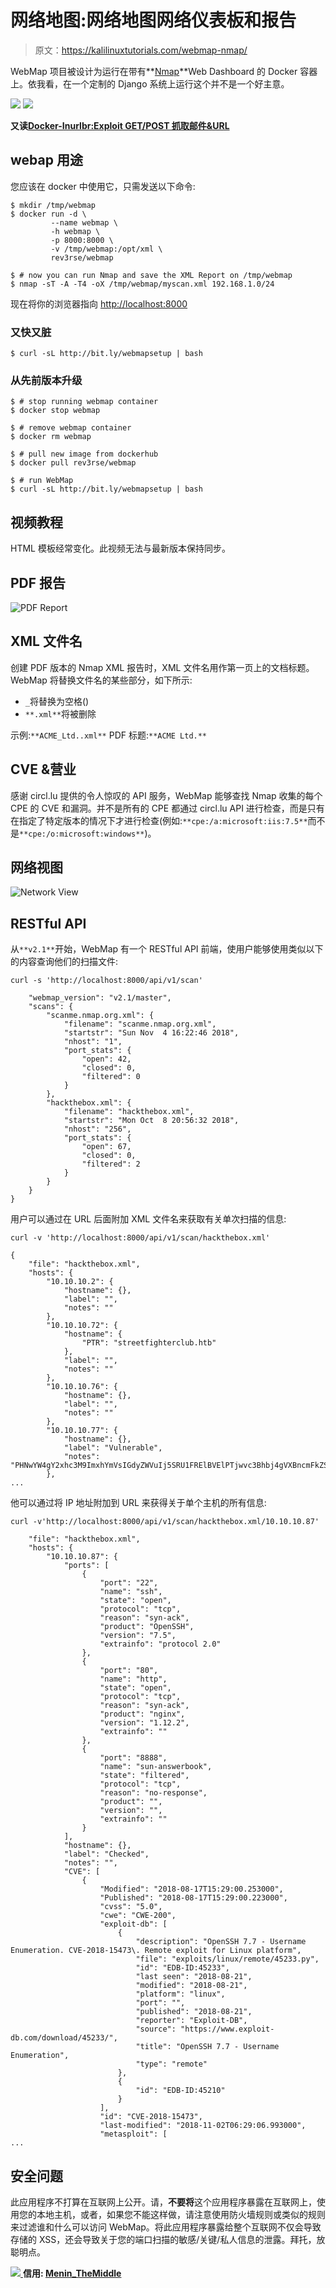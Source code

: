 # 网络地图:网络地图网络仪表板和报告

> 原文：<https://kalilinuxtutorials.com/webmap-nmap/>

WebMap 项目被设计为运行在带有**[Nmap](https://gbhackers.com/information-gatheri-using-nmap/)**Web Dashboard 的 Docker 容器上。依我看，在一个定制的 Django 系统上运行这个并不是一个好主意。

![](img/2e55f2466770bb0e7f975333d8f25da8.png) ![](img/ffa97b1061cc50765d5f0c25f59a1d8f.png)

**又读[Docker-Inurlbr:Exploit GET/POST 抓取邮件&URL](https://kalilinuxtutorials.com/docker-inurlbr-emails-urls/)**

## **webap 用途**

您应该在 docker 中使用它，只需发送以下命令:

```
$ mkdir /tmp/webmap
$ docker run -d \
         --name webmap \
         -h webmap \
         -p 8000:8000 \
         -v /tmp/webmap:/opt/xml \
         rev3rse/webmap

$ # now you can run Nmap and save the XML Report on /tmp/webmap
$ nmap -sT -A -T4 -oX /tmp/webmap/myscan.xml 192.168.1.0/24
```

现在将你的浏览器指向 [http://localhost:8000](http://localhost:8000)

### **又快又脏**

```
$ curl -sL http://bit.ly/webmapsetup | bash
```

### **从先前版本升级**

```
$ # stop running webmap container
$ docker stop webmap

$ # remove webmap container
$ docker rm webmap

$ # pull new image from dockerhub
$ docker pull rev3rse/webmap

$ # run WebMap
$ curl -sL http://bit.ly/webmapsetup | bash
```

## **视频教程**

HTML 模板经常变化。此视频无法与最新版本保持同步。

## **PDF 报告**

![PDF Report](img/1cf14d096f0635aea8931a74ca625ee1.png)

## **XML 文件名**

创建 PDF 版本的 Nmap XML 报告时，XML 文件名用作第一页上的文档标题。WebMap 将替换文件名的某些部分，如下所示:

*   `_`将替换为空格()
*   `**.xml**`将被删除

示例:`**ACME_Ltd..xml**`
PDF 标题:`**ACME Ltd.**`

## **CVE &营业**

感谢 circl.lu 提供的令人惊叹的 API 服务，WebMap 能够查找 Nmap 收集的每个 CPE 的 CVE 和漏洞。并不是所有的 CPE 都通过 circl.lu API 进行检查，而是只有在指定了特定版本的情况下才进行检查(例如:`**cpe:/a:microsoft:iis:7.5**`而不是`**cpe:/o:microsoft:windows**`)。

## **网络视图**

![Network View](img/db970301902067365bb7825ce03467eb.png)

## **RESTful API**

从`**v2.1**`开始，WebMap 有一个 RESTful API 前端，使用户能够使用类似以下的内容查询他们的扫描文件:

```
curl -s 'http://localhost:8000/api/v1/scan'

    "webmap_version": "v2.1/master",
    "scans": {
        "scanme.nmap.org.xml": {
            "filename": "scanme.nmap.org.xml",
            "startstr": "Sun Nov  4 16:22:46 2018",
            "nhost": "1",
            "port_stats": {
                "open": 42,
                "closed": 0,
                "filtered": 0
            }
        },
        "hackthebox.xml": {
            "filename": "hackthebox.xml",
            "startstr": "Mon Oct  8 20:56:32 2018",
            "nhost": "256",
            "port_stats": {
                "open": 67,
                "closed": 0,
                "filtered": 2
            }
        }
    }
}
```

用户可以通过在 URL 后面附加 XML 文件名来获取有关单次扫描的信息:

```
curl -v 'http://localhost:8000/api/v1/scan/hackthebox.xml'

{
    "file": "hackthebox.xml",
    "hosts": {
        "10.10.10.2": {
            "hostname": {},
            "label": "",
            "notes": ""
        },
        "10.10.10.72": {
            "hostname": {
                "PTR": "streetfighterclub.htb"
            },
            "label": "",
            "notes": ""
        },
        "10.10.10.76": {
            "hostname": {},
            "label": "",
            "notes": ""
        },
        "10.10.10.77": {
            "hostname": {},
            "label": "Vulnerable",
            "notes": "PHNwYW4gY2xhc3M9ImxhYmVsIGdyZWVuIj5SRU1FRElBVElPTjwvc3Bhbj4gVXBncmFkZSB0byB0aGUgbGF0ZXN0IHZlcnNpb24g"
        },
...
```

他可以通过将 IP 地址附加到 URL 来获得关于单个主机的所有信息:

```
curl -v'http://localhost:8000/api/v1/scan/hackthebox.xml/10.10.10.87'

    "file": "hackthebox.xml",
    "hosts": {
        "10.10.10.87": {
            "ports": [
                {
                    "port": "22",
                    "name": "ssh",
                    "state": "open",
                    "protocol": "tcp",
                    "reason": "syn-ack",
                    "product": "OpenSSH",
                    "version": "7.5",
                    "extrainfo": "protocol 2.0"
                },
                {
                    "port": "80",
                    "name": "http",
                    "state": "open",
                    "protocol": "tcp",
                    "reason": "syn-ack",
                    "product": "nginx",
                    "version": "1.12.2",
                    "extrainfo": ""
                },
                {
                    "port": "8888",
                    "name": "sun-answerbook",
                    "state": "filtered",
                    "protocol": "tcp",
                    "reason": "no-response",
                    "product": "",
                    "version": "",
                    "extrainfo": ""
                }
            ],
            "hostname": {},
            "label": "Checked",
            "notes": "",
            "CVE": [
                {
                    "Modified": "2018-08-17T15:29:00.253000",
                    "Published": "2018-08-17T15:29:00.223000",
                    "cvss": "5.0",
                    "cwe": "CWE-200",
                    "exploit-db": [
                        {
                            "description": "OpenSSH 7.7 - Username Enumeration. CVE-2018-15473\. Remote exploit for Linux platform",
                            "file": "exploits/linux/remote/45233.py",
                            "id": "EDB-ID:45233",
                            "last seen": "2018-08-21",
                            "modified": "2018-08-21",
                            "platform": "linux",
                            "port": "",
                            "published": "2018-08-21",
                            "reporter": "Exploit-DB",
                            "source": "https://www.exploit-db.com/download/45233/",
                            "title": "OpenSSH 7.7 - Username Enumeration",
                            "type": "remote"
                        },
                        {
                            "id": "EDB-ID:45210"
                        }
                    ],
                    "id": "CVE-2018-15473",
                    "last-modified": "2018-11-02T06:29:06.993000",
                    "metasploit": [
...
```

## **安全问题**

此应用程序不打算在互联网上公开。请，**不要将**这个应用程序暴露在互联网上，使用您的本地主机，或者，如果您不能这样做，请注意使用防火墙规则或类似的规则来过滤谁和什么可以访问 WebMap。将此应用程序暴露给整个互联网不仅会导致存储的 XSS，还会导致关于您的端口扫描的敏感/关键/私人信息的泄露。拜托，放聪明点。

[![](img/d861a9096555aeb1980fc054015933d7.png) ](https://github.com/Rev3rseSecurity/WebMap) **信用: [Menin_TheMiddle](https://twitter.com/Menin_TheMiddle)**